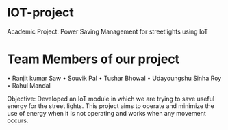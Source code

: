 # IOT-project
Academic Project: Power Saving Management for streetlights using IoT 
# Team Members of our project 
  • Ranjit kumar Saw
  • Souvik Pal
  • Tushar Bhowal
  • Udayoungshu Sinha Roy
  • Rahul Mandal

  Objective: Developed an IoT module in which we are trying to save useful energy for the street lights. 
             This project aims to operate and minimize the use of energy when it is not operating and 
             works when any movement occurs.
